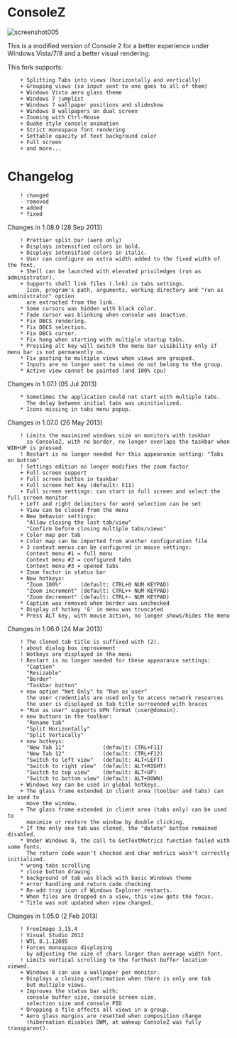 ConsoleZ
========

![screenshot005](https://github.com/cbucher/console/wiki/screenshot001.png)

This is a modified version of Console 2 for a better experience under Windows Vista/7/8 and a better visual rendering.

This fork supports:

        + Splitting Tabs into views (horizontally and vertically)
        + Grouping views (so input sent to one goes to all of them)
        + Windows Vista aero glass theme
        + Windows 7 jumplist
        + Windows 7 wallpaper positions and slideshow
        + Windows 8 wallpapers on dual screen
        + Zooming with Ctrl-Mouse
        + Quake style console animation
        + Strict monospace font rendering
        + Settable opacity of text background color
        + Full screen
        + and more...

Changelog
=========

        ! changed
        - removed
        + added
        * fixed

Changes in 1.08.0 (28 Sep 2013)

        ! Prettier split bar (aero only)
        + Displays intensified colors in bold.
        + Displays intensified colors in italic.
        + User can configure an extra width added to the fixed width of the font.
        + Shell can be launched with elevated priviledges (run as administrator).
        + Supports shell link files (.lnk) in tabs settings.
          Icon, program's path, arguments, working directory and "run as administrator" option
          are extracted from the link.
        * Some cursors was hidden with black color.
        * Fade cursor was blinking when console was inactive.
        * Fix DBCS rendering.
        * Fix DBCS selection.
        * Fix DBCS cursor.
        * Fix hang when starting with multiple startup tabs.
        * Pressing alt key will switch the menu bar visibility only if menu bar is not permanently on.
        * Fix pasting to multiple views when views are grouped.
        * Inputs are no longer sent to views do not belong to the group.
        * Active view cannot be painted (and 100% cpu)

Changes in 1.07.1 (05 Jul 2013)

        * Sometimes the application could not start with multiple tabs.
          The delay between initial tabs was uninitialized.
        * Icons missing in tabs menu popup.

Changes in 1.07.0 (26 May 2013)

        ! Limits the maximized windows size on monitors with taskbar
          so ConsoleZ, with no border, no longer overlaps the taskbar when WIN+UP is pressed
        ! Restart is no longer needed for this appearance setting: "Tabs on bottom"
        ! Settings edition no longer modifies the zoom factor
        + Full screen support
        + Full screen button in taskbar
        + Full screen hot key (default: F11)
        + Full screen settings: can start in full screen and select the full screen monitor
        + Left and right delimiters for word selection can be set
        + View can be closed from the menu
        + New behavior settings:
          "Allow closing the last tab/view"
          "Confirm before closing multiple tabs/views"
        + Color map per tab
        + Color map can be imported from another configuration file
        + 3 context menus can be configured in mouse settings:
          Context menu #1 = full menu
          Context menu #2 = configured tabs
          Context menu #3 = opened tabs
        + Zoom factor in status bar
        + New hotkeys:
          "Zoom 100%"      (default: CTRL+0 NUM KEYPAD)
          "Zoom increment" (default: CTRL++ NUM KEYPAD)
          "Zoom decrement" (default: CTRL+- NUM KEYPAD)
        * Caption was removed when border was unchecked
        * Display of hotkey '&' in menu was truncated
        * Press ALT key, with mouse action, no longer shows/hides the menu

Changes in 1.06.0 (24 Mar 2013)

        ! The cloned tab title is suffixed with (2).
        ! about dialog box improvement
        ! Hotkeys are displayed in the menu
        ! Restart is no longer needed for these appearance settings:
          "Caption"
          "Resizable"
          "Border"
          "Taskbar button"
        + new option "Net Only" to "Run as user"
          the user credentials are used only to access network resources
          the user is displayed in tab title surrounded with braces
        + "Run as user" supports UPN format (user@domain).
        + new buttons in the toolbar:
          "Rename tab"
          "Split Horizontally"
          "Split Vertically"
        + new hotkeys:
          "New Tab 11"            (default: CTRL+F11)
          "New Tab 12"            (default: CTRL+F12)
          "Switch to left view"   (default: ALT+LEFT)
          "Switch to right view"  (default: ALT+RIGHT)
          "Switch to top view"    (default: ALT+UP)
          "Switch to bottom view" (default: ALT+DOWN)
        + Windows key can be used in global hotkeys.
        + The glass frame extended in client area (toolbar and tabs) can be used to
          move the window.
        + The glass frame extended in client area (tabs only) can be used to
          maximize or restore the window by double clicking.
        * If the only one tab was cloned, the "delete" button remained disabled.
        * Under Windows 8, the call to GetTextMetrics function failed with some fonts.
          The return code wasn't checked and char metrics wasn't correctly initialized.
        * wrong tabs scrolling
        * close button drawing
        * background of tab was black with basic Windows theme
        * error handling and return code checking
        * Re-add tray icon if Windows Explorer restarts.
        * When files are dropped on a view, this view gets the focus.
        * Title was not updated when view changed.

Changes in 1.05.0 (2 Feb 2013)

        ! FreeImage 3.15.4
        ! Visual Studio 2012
        ! WTL 8.1.12085
        ! Forces monospace displaying
          by adjusting the size of chars larger than average width font.
        ! Limits vertical scrolling to the furthest buffer location viewed.
        + Windows 8 can use a wallpaper per monitor.
        + Displays a closing confirmation when there is only one tab
          but multiple views.
        + Improves the status bar with:
          console buffer size, console screen size,
          selection size and console PID
        * Dropping a file affects all views in a group.
        * Aero glass margins are resetted when composition change
          (hibernation disables DWM, at wakeup ConsoleZ was fully transparent).
